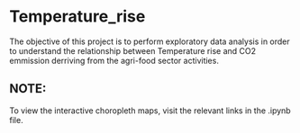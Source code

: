 # Temperature_rise
The objective of this project is to perform exploratory data analysis in order to understand the relationship between Temperature rise and CO2 emmission derriving from the agri-food sector activities.

## NOTE:
To view the interactive choropleth maps, visit the relevant links in the .ipynb file.
